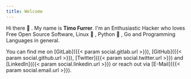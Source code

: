```yaml
---
title: Welcome
---
```


Hi there :wave: . My name is **Timo Furrer**.
I'm an Enthusiastic Hacker who loves Free Open Source Software,
Linux :penguin: , Python :snake: , Go and Programming Languages
in general.

You can find me on
[GitLab]({{< param social.gitlab.url >}}),
[GitHub]({{< param social.github.url >}}),
[Twitter]({{< param social.twitter.url >}}) and
[LinkedIn]({{< param social.linkedin.url >}}) or reach out via
[E-Mail]({{< param social.email.url >}}).
